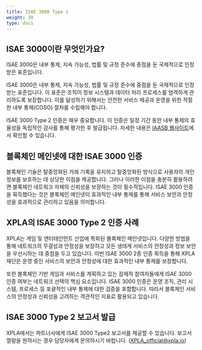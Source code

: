 ```yaml
---
title: ISAE 3000 Type 2
weight: 30
type: docs
---
```


## ISAE 3000이란 무엇인가요?

ISAE 3000은 내부 통제, 지속 가능성, 법률 및 규정 준수에 중점을 둔 국제적으로 인정받은 표준입니다.

ISAE 3000은 내부 통제, 지속 가능성, 법률 및 규정 준수에 중점을 둔 국제적으로 인정받는 표준입니다. 이 표준은 조직이 정보 시스템과 데이터 처리 프로세스를 엄격하게 관리하도록 보장합니다. 이를 달성하기 위해서는 안전한 서비스 제공과 운영을 위한 적절한 내부 통제(COSO) 절차를 수립해야 합니다.

ISAE 3000 Type 2 인증은 매우 중요합니다. 이 인증은 일정 기간 동안 내부 통제의 효율성을 독립적인 감사를 통해 평가한 후 발급됩니다. 자세한 내용은 [IAASB 웹사이트](https://www.iaasb.org/publications/international-standard-assurance-engagements-isae-3000-revised-assurance-engagements-other-audits-or)에서 확인할 수 있습니다.

## 블록체인 메인넷에 대한 ISAE 3000 인증

블록체인 기술은 탈중앙화된 거래 기록을 유지하고 탈중앙화된 방식으로 사용자의 개인정보를 보호하는 데 상당한 이점을 제공합니다. 그러나 이러한 이점을 충분히 활용하려면 블록체인 네트워크 자체의 신뢰성을 보장하는 것이 필수적입니다. ISAE 3000 인증을 휙득했다는 것은 블록체인 메인넷이 효과적인 내부 통제를 통해 서비스 보안과 안정성을 효과적으로 관리하고 있음을 의미합니다.

## XPLA의 ISAE 3000 Type 2 인증 사례

XPLA는 게임 및 엔터테인먼트 산업에 특화된 블록체인 메인넷입니다. 다양한 방법을 통해 네트워크의 무결성과 안정성을 보장하고 모든 생태계 서비스의 안정성과 정보 보안을 우선시하는 데 중점을 두고 있습니다. 이번 ISAE 3000 2종 인증 획득을 통해 XPLA 재단은 운영 중인 서비스의 보안과 안정성에 대한 효과적인 내부 통제를 보장합니다.

또한 블록체인 기반 게임과 서비스를 계획하고 있는 잠재적 참여자들에게 ISAE 3000 인증 여부는 네트워크 선택의 핵심 요소입니다. ISAE 3000 인증은 운영 조직, 관리 시스템, 프로세스 등 포괄적인 내부 통제에 대한 검증을 포함합니다. 따라서 블록체인 서비스의 안정성과 신뢰성을 고려하는 객관적인 지표로 활용되고 있습니다.

## ISAE 3000 Type 2 보고서 발급

XPLA에서는 파트너사에게 ISAE 3000 Type2 보고서를 제공할 수 있습니다. 보고서 열람을 원하시는 경우 담당자에게 문의하시기 바랍니다. (XPLA_official@xpla.io)

